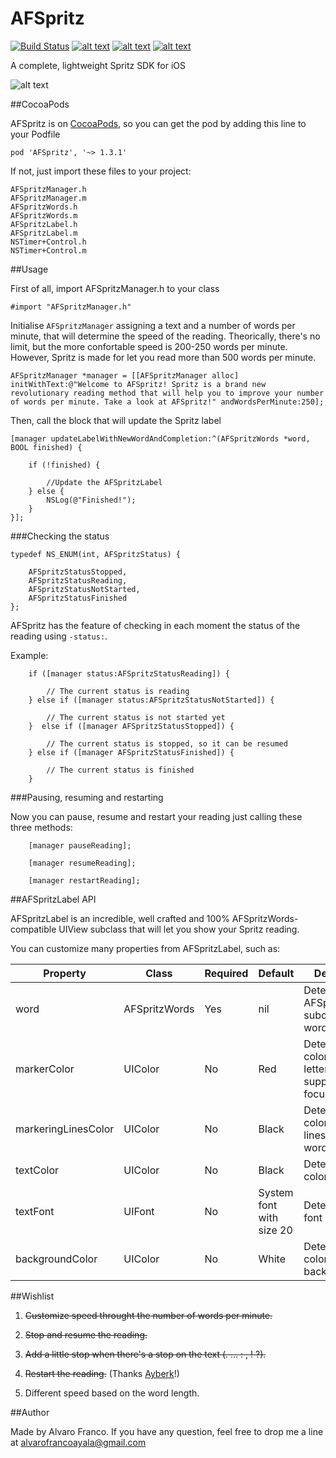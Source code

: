 AFSpritz
=======================

[![Build Status](https://travis-ci.org/AlvaroFranco/AFSpritz.svg?branch=master)](https://travis-ci.org/AlvaroFranco/AFSpritz)
[![alt text](https://cocoapod-badges.herokuapp.com/v/AFSpritz/badge.png)]()
[![alt text](https://cocoapod-badges.herokuapp.com/p/AFSpritz/badge.png)]()
[![alt text](https://camo.githubusercontent.com/f513623dcee61532125032bbf1ddffda06ba17c7/68747470733a2f2f676f2d736869656c64732e6865726f6b756170702e636f6d2f6c6963656e73652d4d49542d626c75652e706e67)]()

A complete, lightweight Spritz SDK for iOS

![alt text](https://raw.github.com/AlvaroFranco/AFSpritz/master/example.gif "Example")

##CocoaPods

AFSpritz is on [CocoaPods](http://cocoapods.org), so you can get the pod by adding this line to your Podfile

    pod 'AFSpritz', '~> 1.3.1'

If not, just import these files to your project:

    AFSpritzManager.h
    AFSpritzManager.m
    AFSpritzWords.h
    AFSpritzWords.m
    AFSpritzLabel.h
    AFSpritzLabel.m
    NSTimer+Control.h
    NSTimer+Control.m

##Usage

First of all, import AFSpritzManager.h to your class

```objc
#import "AFSpritzManager.h"
```

Initialise ```AFSpritzManager``` assigning a text and a number of words per minute, that will determine the speed of the reading. Theorically, there's no limit, but the more confortable speed is 200-250 words per minute. However, Spritz is made for let you read more than 500 words per minute.

```objc
AFSpritzManager *manager = [[AFSpritzManager alloc] initWithText:@"Welcome to AFSpritz! Spritz is a brand new revolutionary reading method that will help you to improve your number of words per minute. Take a look at AFSpritz!" andWordsPerMinute:250];
```

Then, call the block that will update the Spritz label

```objc
[manager updateLabelWithNewWordAndCompletion:^(AFSpritzWords *word, BOOL finished) {

    if (!finished) {

		//Update the AFSpritzLabel
    } else {
        NSLog(@"Finished!");
    }
}];
```

###Checking the status

```objc
typedef NS_ENUM(int, AFSpritzStatus) {

	AFSpritzStatusStopped,
	AFSpritzStatusReading,
	AFSpritzStatusNotStarted,
	AFSpritzStatusFinished
};
```

AFSpritz has the feature of checking in each moment the status of the reading using ```-status:```.

Example:

```objc
	if ([manager status:AFSpritzStatusReading]) {

		// The current status is reading
	} else if ([manager status:AFSpritzStatusNotStarted]) {

		// The current status is not started yet
	}  else if ([manager AFSpritzStatusStopped]) {

		// The current status is stopped, so it can be resumed
	} else if ([manager AFSpritzStatusFinished]) {

		// The current status is finished
	}
```

###Pausing, resuming and restarting

Now you can pause, resume and restart your reading just calling these three methods:

```objc
	[manager pauseReading];
```
```objc
	[manager resumeReading];
```
```objc
    [manager restartReading];
```

##AFSpritzLabel API

AFSpritzLabel is an incredible, well crafted and 100% AFSpritzWords-compatible UIView subclass that will let you show your Spritz reading.

You can customize many properties from AFSpritzLabel, such as:

| Property | Class | Required | Default | Description |
|----------|-------|----------|---------|-------------|
| word | AFSpritzWords | Yes | nil | Determines the AFSpritzWords-subclassed word to show. |
| markerColor | UIColor | No | Red | Determines the color of the letter you're supposed to be focused on. |
| markeringLinesColor | UIColor | No | Black | Determines the color of the lines around the word. |
| textColor | UIColor | No | Black | Determines the color of the text. |
| textFont | UIFont | No | System font with size 20 | Determines the font of the text. |
| backgroundColor | UIColor | No | White | Determines the color of the background. |

##Wishlist

1. ~~Customize speed throught the number of words per minute.~~

2. ~~Stop and resume the reading.~~

3. ~~Add a little stop when there's a stop on the text (. … : , ! ?).~~

4. ~~Restart the reading.~~ (Thanks [Ayberk](https://github.com/ayberkt)!)

5. Different speed based on the word length.

##Author

Made by Alvaro Franco. If you have any question, feel free to drop me a line at [alvarofrancoayala@gmail.com](mailto:alvarofrancoayala@gmail.com)